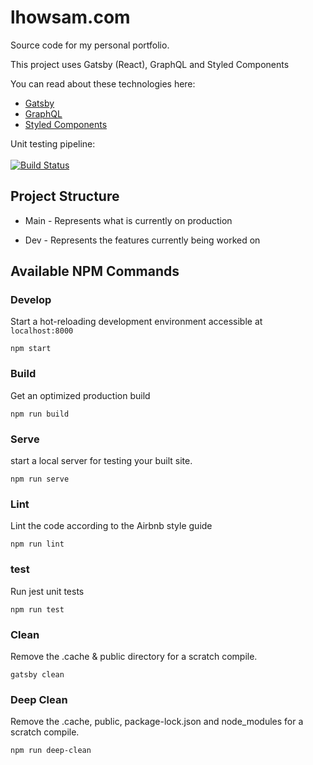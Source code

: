 # lhowsam.com

Source code for my personal portfolio.

This project uses Gatsby (React), GraphQL and Styled Components

You can read about these technologies here:

- [Gatsby](https://www.gatsbyjs.org/)
- [GraphQL](https://graphql.org/)
- [Styled Components](https://www.styled-components.com/)
  <br />

Unit testing pipeline:
<br />
<br />
[![Build Status](https://dev.azure.com/lukehowsam/testing/_apis/build/status/unit%20testing%20pipeline?branchName=refs%2Fpull%2F335%2Fmerge)](https://dev.azure.com/lukehowsam/testing/_build/latest?definitionId=5&branchName=refs%2Fpull%2F335%2Fmerge)

## Project Structure

- Main - Represents what is currently on production

- Dev - Represents the features currently being worked on

## Available NPM Commands

### Develop

Start a hot-reloading development environment accessible at `localhost:8000`

```shell
npm start
```

### Build

Get an optimized production build

```shell
npm run build
```

### Serve

start a local server for testing your built site.

```shell
npm run serve
```

### Lint

Lint the code according to the Airbnb style guide

```shell
npm run lint
```

### test

Run jest unit tests

```shell
npm run test
```

### Clean

Remove the .cache & public directory for a scratch compile.

```shell
gatsby clean
```

### Deep Clean

Remove the .cache, public, package-lock.json and node_modules for a scratch compile.

```shell
npm run deep-clean
```
